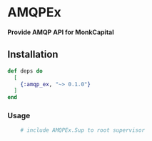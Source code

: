 # AMQPEx

**Provide AMQP API for MonkCapital**

## Installation


```elixir
def deps do
  [
    {:amqp_ex, "~> 0.1.0"}
  ]
end
```

### Usage

```elixir
    # include AMQPEx.Sup to root supervisor
    
```

